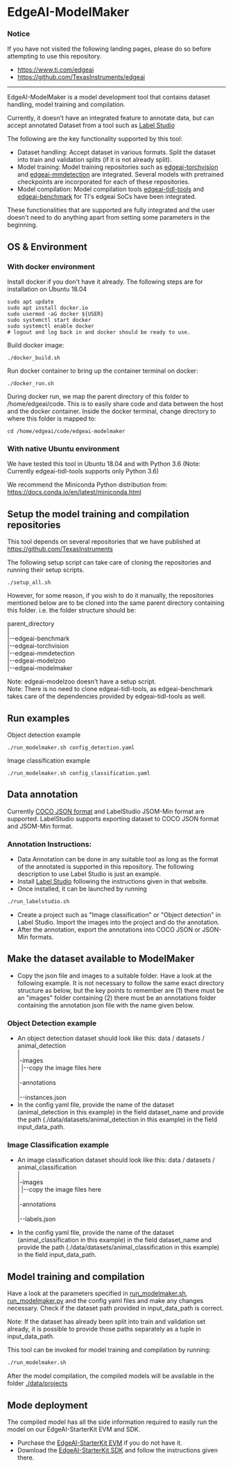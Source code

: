 # EdgeAI-ModelMaker

### Notice
If you have not visited the following landing pages, please do so before attempting to use this repository.
- https://www.ti.com/edgeai 
- https://github.com/TexasInstruments/edgeai

<hr>

EdgeAI-ModelMaker is a model development tool that contains dataset handling, model training and compilation. 

Currently, it doesn't have an integrated feature to annotate data, but can accept annotated Dataset from a tool such as [Label Studio](https://labelstud.io/)

The following are the key functionality supported by this tool:
- Dataset handling: Accept dataset in various formats. Split the dataset into train and validation splits (if it is not already split).
- Model training: Model training repositories such as [edgeai-torchvision](https://github.com/TexasInstruments/edgeai-torchvision) and [edgeai-mmdetection](https://github.com/TexasInstruments/edgeai-mmdetection) are integrated. Several models with pretrained checkpoints are incorporated for each of these repositories.
- Model compilation: Model compilation tools [edgeai-tidl-tools](https://github.com/TexasInstruments/edgeai-tidl-tools) and [edgeai-benchmark](https://github.com/TexasInstruments/edgeai-benchmark) for TI's edgeai SoCs have been integrated.

These functionalities that are supported are fully integrated and the user doesn't need to do anything apart from setting some parameters in the beginning.  


## OS & Environment 

### With docker environment

Install docker if you don't have it already. The following steps are for installation on Ubuntu 18.04
```
sudo apt update
sudo apt install docker.io
sudo usermod -aG docker ${USER}
sudo systemctl start docker
sudo systemctl enable docker
# logout and log back in and docker should be ready to use.
```

Build docker image:
```
./docker_build.sh
```

Run docker container to bring up the container terminal on docker:
```
./docker_run.sh
```

During docker run, we map the parent directory of this folder to /home/edgeai/code. This is to easily share code and data between the host and the docker container. Inside the docker terminal, change directory to where this folder is mapped to:
```
cd /home/edgeai/code/edgeai-modelmaker
```

###  With native Ubuntu environment
We have tested this tool in Ubuntu 18.04 and with Python 3.6 (Note: Currently edgeai-tidl-tools supports only Python 3.6)

We recommend the Miniconda Python distribution from: https://docs.conda.io/en/latest/miniconda.html


## Setup the model training and compilation repositories

This tool depends on several repositories that we have published at https://github.com/TexasInstruments

The following setup script can take care of cloning the repositories and running their setup scripts.
```
./setup_all.sh
```

However, for some reason, if you wish to do it manually, the repositories mentioned below are to be cloned into the same parent directory containing this folder. i.e. the folder structure should be:

parent_directory<br>
    |<br>
    |--edgeai-benchmark<br>
    |--edgeai-torchvision<br>
    |--edgeai-mmdetection<br>
    |--edgeai-modelzoo<br>
    |--edgeai-modelmaker<br>


Note: edgeai-modelzoo doesn't have a setup script.<br>
Note: There is no need to clone edgeai-tidl-tools, as edgeai-benchmark takes care of the dependencies provided by edgeai-tidl-tools as well.


## Run examples

Object detection example
```
./run_modelmaker.sh config_detection.yaml
```

Image classification example
```
./run_modelmaker.sh config_classification.yaml
```

## Data annotation

Currently [COCO JSON format](https://cocodataset.org/#format-data) and LabelStudio JSOM-Min format are supported. LabelStudio supports exporting dataset to COCO JSON format and JSOM-Min format.

### Annotation Instructions:
- Data Annotation can be done in any suitable tool as long as the format of the annotated is supported in this repository. The following description to use Label Studio is just an example.
- Install [Label Studio](https://labelstud.io/) following the instructions given in that website.
- Once installed, it can be launched by running
```bash
./run_labelstudio.sh
```

- Create a project such as "Image classification" or "Object detection" in Label Studio. Import the images into the project and do the annotation.
- After the annotation, export the annotations into COCO JSON or JSON-Min formats.

## Make the dataset available to ModelMaker
- Copy the json file and images to a suitable folder. Have a look at the following example. It is not necessary to follow the same exact directory structure as below, but the key points to remember are (1) there must be an "images" folder containing (2) there must be an annotations folder containing the annotation json file with the name given below.

### Object Detection example
- An object detection dataset should look like this:
data / datasets / animal_detection<br>
                              |<br>
                              |-images<br>
                              |     |--copy the image files here<br>
                              |<br>
                              |-annotations<br>
                                    |<br>
                                    |--instances.json<br>
- In the config yaml file, provide the name of the dataset (animal_detection in this example) in the field dataset_name and provide the path (./data/datasets/animal_detection in this example) in the field input_data_path.

### Image Classification example
- An image classification dataset should look like this:
data / datasets / animal_classification<br>
                              |<br>
                              |-images<br>
                              |     |--copy the image files here<br>
                              |<br>
                              |-annotations<br>
                                    |<br>
                                    |--labels.json<br>

- In the config yaml file, provide the name of the dataset (animal_classification in this example) in the field dataset_name and provide the path (./data/datasets/animal_classification in this example) in the field input_data_path.


## Model training and compilation

Have a look at the parameters specified in [run_modelmaker.sh](./run_modelmaker.sh), [run_modelmaker.py](./scripts/run_modelmaker.py) and the config yaml files and make any changes necessary. Check if the dataset path provided in input_data_path is correct.

Note: If the dataset has already been split into train and validation set already, it is possible to provide those paths separately as a tuple in input_data_path.

This tool can be invoked for model training and compilation by running:
```bash
./run_modelmaker.sh
```

After the model compilation, the compiled models will be available in the folder [./data/projects](./data/projects)


## Mode deployment
The compiled model has all the side information required to easily run the model on our EdgeAI-StarterKit EVM and SDK. 
- Purchase the [EdgeAI-StarterKit EVM](https://www.ti.com/tool/SK-TDA4VM) if you do not have it.
- Download the [EdgeAI-StarterKit SDK](https://www.ti.com/tool/download/PROCESSOR-SDK-LINUX-SK-TDA4VM) and follow the instructions given there.
